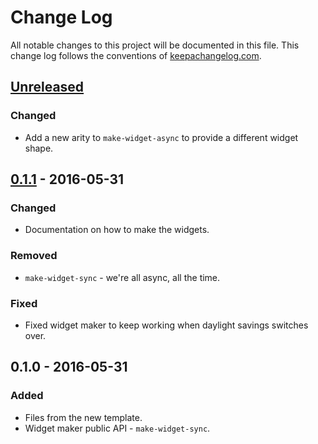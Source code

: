 # Change Log
All notable changes to this project will be documented in this file. This change log follows the conventions of [keepachangelog.com](http://keepachangelog.com/).

## [Unreleased]
### Changed
- Add a new arity to `make-widget-async` to provide a different widget shape.

## [0.1.1] - 2016-05-31
### Changed
- Documentation on how to make the widgets.

### Removed
- `make-widget-sync` - we're all async, all the time.

### Fixed
- Fixed widget maker to keep working when daylight savings switches over.

## 0.1.0 - 2016-05-31
### Added
- Files from the new template.
- Widget maker public API - `make-widget-sync`.

[Unreleased]: https://github.com/your-name/storm-wordcount/compare/0.1.1...HEAD
[0.1.1]: https://github.com/your-name/storm-wordcount/compare/0.1.0...0.1.1
